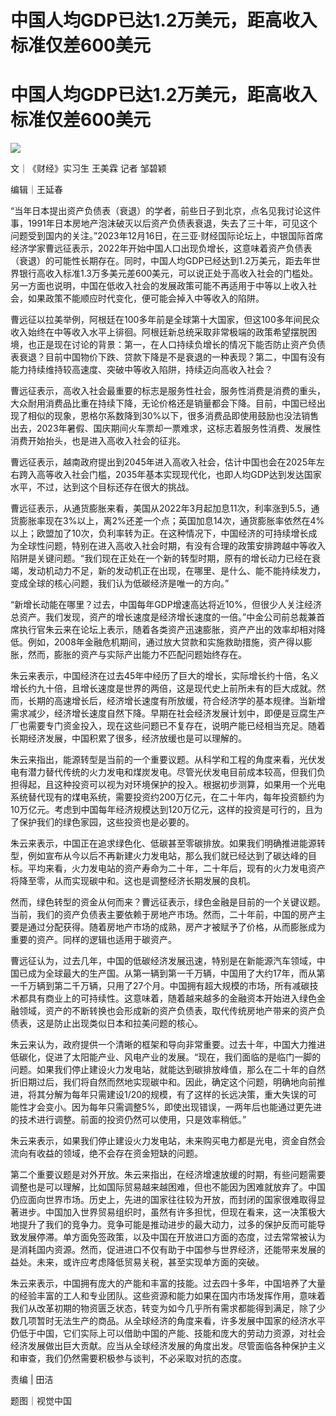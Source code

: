 # 中国人均GDP已达1.2万美元，距高收入标准仅差600美元

# 中国人均GDP已达1.2万美元，距高收入标准仅差600美元

![](https://inews.gtimg.com/om_bt/On3uOcmoIV1lELbH5mBangJz86A2hmVJs_GolyvCdB4vQAA/1000)

文｜《财经》实习生 王美霖 记者 邹碧颖

编辑｜王延春

“当年日本提出资产负债表（衰退）的学者，前些日子到北京，点名见我讨论这件事，1991年日本房地产泡沫破灭以后资产负债表衰退，失去了三十年，可见这个问题受到国内的关注。”2023年12月16日，在三亚·财经国际论坛上，中银国际首席经济学家曹远征表示，2022年开始中国人口出现负增长，这意味着资产负债表（衰退）的可能性长期存在。同时，中国人均GDP已经达到1.2万美元，距去年世界银行高收入标准1.3万多美元差600美元，可以说正处于高收入社会的门槛处。另一方面也说明，中国在低收入社会的发展政策可能不再适用于中等以上收入社会，如果政策不能顺应时代变化，便可能会掉入中等收入的陷阱。

曹远征以拉美举例，阿根廷在100多年前是全球第十大国家，但这100多年间民众收入始终在中等收入水平上徘徊。阿根廷新总统采取非常极端的政策希望摆脱困境，也正是现在讨论的背景：第一，在人口持续负增长的情况下能否防止资产负债表衰退？目前中国物价下跌、贷款下降是不是衰退的一种表现？第二，中国有没有能力持续维持较高速度、突破中等收入陷阱，持续迈向高收入社会？

曹远征表示，高收入社会最重要的标志是服务性社会，服务性消费是消费的重头，大众耐用消费品比重在持续下降，无论价格还是销量都会下降。目前，中国已经出现了相似的现象，恩格尔系数降到30%以下，很多消费品即使用鼓励也没法销售出去，2023年暑假、国庆期间火车票却一票难求，这标志着服务性消费、发展性消费开始抬头，也是进入高收入社会的征兆。

曹远征表示，越南政府提出到2045年进入高收入社会，估计中国也会在2025年左右跨入高等收入社会门槛，2035年基本实现现代化，也即人均GDP达到发达国家水平，不过，达到这个目标还存在很大的挑战。

曹远征表示，从通货膨胀来看，美国从2022年3月起加息11次，利率涨到5.5，通货膨胀率现在3%以上，离2%还差一个点；英国加息14次，通货膨胀率依然在4%以上；欧盟加了10次，负利率转为正。在这种情况下，中国经济的可持续增长成为全球性问题，特别在进入高收入社会时期，有没有合理的政策安排跨越中等收入陷阱是关键问题。“我们现在正处在一个新的转型时期，原有的增长动力已经在衰竭，发动机动力不足，新的发动机正在出现，在哪里、是什么、能不能持续发力，变成全球的核心问题，我们认为低碳经济是唯一的方向。”

“新增长动能在哪里？过去，中国每年GDP增速高达将近10%，但很少人关注经济总资产。我们发现，资产的增长速度是经济增长速度的一倍。”中金公司前总裁兼首席执行官朱云来在论坛上表示，随着各类资产迅速膨胀，资产产出的效率却相对降低。例如，2008年金融危机期间，通过放大贷款和实施救助措施，资产得以膨胀，然而，膨胀的资产与实际产出能力不匹配问题始终存在。

朱云来表示，中国经济在过去45年中经历了巨大的增长，实际增长约十倍，名义增长约九十倍，且增长速度是世界的两倍，这是现代史上前所未有的巨大成就。然而，长期的高速增长后，经济增长速度有所放缓，符合经济学的基本规律。当新增需求减少，经济增长速度自然下降。早期在社会经济发展计划中，即便是豆腐生产厂也需要专门资金投入，现在这些问题已不复存在，说明产能已经相当充足。随着长期经济发展，中国积累了很多，经济放缓也是可以理解的。

朱云来指出，能源转型是当前的一个重要议题。从科学和工程的角度来看，光伏发电有潜力替代传统的火力发电和煤炭发电。尽管光伏发电目前成本较高，但我们负担得起，且这种投资可以视为对环境保护的投入。根据初步测算，如果用一个光电系统替代现有的煤电系统，需要投资约200万亿元，在二十年内，每年投资额约为10万亿元。考虑到中国每年经济规模达到120万亿元，这样的投资是可行的，且为了保护我们的绿色家园，这些投资也是必要的。

朱云来表示，中国正在追求绿色化、低碳甚至零碳排放。如果我们明确推进能源转型，例如宣布从今以后不再新建火力发电站，那么我们就已经达到了碳达峰的目标。平均来看，火力发电站的资产寿命为二十年，二十年后，现有的火力发电资产将降至零，从而实现碳中和。这也是调整经济长期发展的良机。

然而，绿色转型的资金从何而来？曹远征表示，绿色金融是目前的一个关键议题。当前，我们的资产负债表主要依赖于房地产市场。然而，二十年前，中国的房产主要是通过分配获得。随着房地产市场的成熟，房产才被赋予了价格，从而膨胀成为重要的资产。同样的逻辑也适用于碳资产。

曹远征认为，过去几年，中国的低碳经济发展迅速，特别是在新能源汽车领域，中国已成为全球最大的生产国。从第一辆到第一千万辆，中国用了大约17年，而从第一千万辆到第二千万辆，只用了27个月。中国拥有超大规模的市场，所有减碳技术都具有商业上的可持续性。这意味着，随着越来越多的金融资本开始进入绿色金融领域，资产的不断转换也会形成新的资产负债表，取代传统房地产带来的资产负债表，这是防止出现类似日本和拉美问题的核心。

朱云来认为，政府提供一个清晰的框架和导向非常重要。过去十年，中国大力推进低碳化，促进了太阳能产业、风电产业的发展。“现在，我们面临的是临门一脚的问题。如果我们停止建设火力发电站，就能达到碳排放峰值，那么在二十年的自然折旧期过后，我们将自然而然地实现碳中和。因此，确定这个问题，明确地向前推进，将其分解为每年只需建设1/20的规模，有了这样的长远决策，重大失误的可能性才会变小。因为每年只需调整5%，即使出现错误，一两年后也能通过更先进的技术进行调整。前面的投资仍然可以使用，只是效率稍低。”

朱云来表示，如果我们停止建设火力发电站，未来购买电力都是光电，资金自然会流向有收益的领域，绝不会存在资金短缺的问题。

第二个重要议题是对外开放。朱云来指出，在经济增速放缓的时期，有些问题需要调整也是可以理解，比如国际贸易越来越困难，但也不能因为困难就放弃了。中国仍应面向世界市场。历史上，先进的国家往往较为开放，而封闭的国家很难取得显著进步。中国加入世界贸易组织时，虽然有许多担忧，但现在看来，这一决策极大地提升了我们的竞争力。竞争可能是推动进步的最大动力，过多的保护反而可能导致发展停滞。单方面免签政策，以及中国在开放进口方面的态度，过去常常被认为是消耗国内资源。然而，促进进口不仅有助于中国参与世界经济，还能带来发展的益处。未来，或许应考虑降低贸易关税，甚至实现单方面的突破。

朱云来表示，中国拥有庞大的产能和丰富的技能。过去四十多年，中国培养了大量的经验丰富的工人和专业团队。这些资源和能力如果在国内市场发挥作用，意味着我们从改革初期的物资匮乏状态，转变为如今几乎所有需求都能得到满足，除了少数几项暂时无法生产的商品。从全球经济的角度来看，许多发展中国家的经济水平仍低于中国，它们实际上可以借助中国的产能、技能和庞大的劳动力资源，对社会经济发展做出巨大贡献。应当从全球经济发展的角度出发。尽管面临各种保护主义和审查，我们仍然需要积极参与谈判，不必采取对抗的态度。

责编 | 田洁

题图｜视觉中国

